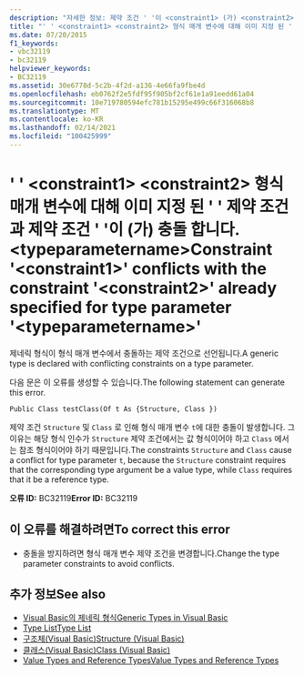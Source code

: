 ```yaml
---
description: "자세한 정보: 제약 조건 ' '이 <constraint1> (가) <constraint2> 형식 매개 변수 ' '에 대해 이미 지정 된 제약 조건 ' '과 충돌 합니다. <typeparametername>"
title: "' ' <constraint1> <constraint2> 형식 매개 변수에 대해 이미 지정 된 ' ' 제약 조건과 제약 조건 ' '이 (가) 충돌 합니다. <typeparametername>"
ms.date: 07/20/2015
f1_keywords:
- vbc32119
- bc32119
helpviewer_keywords:
- BC32119
ms.assetid: 30e6778d-5c2b-4f2d-a136-4e66fa9fbe4d
ms.openlocfilehash: eb0762f2e5fdf95f905bf2cf61e1a91eedd61a04
ms.sourcegitcommit: 10e719780594efc781b15295e499c66f316068b8
ms.translationtype: MT
ms.contentlocale: ko-KR
ms.lasthandoff: 02/14/2021
ms.locfileid: "100425999"
---
```

# <a name="constraint-constraint1-conflicts-with-the-constraint-constraint2-already-specified-for-type-parameter-typeparametername"></a><span data-ttu-id="fbb64-103">' ' \<constraint1> \<constraint2> 형식 매개 변수에 대해 이미 지정 된 ' ' 제약 조건과 제약 조건 ' '이 (가) 충돌 합니다. \<typeparametername></span><span class="sxs-lookup"><span data-stu-id="fbb64-103">Constraint '\<constraint1>' conflicts with the constraint '\<constraint2>' already specified for type parameter '\<typeparametername>'</span></span>

<span data-ttu-id="fbb64-104">제네릭 형식이 형식 매개 변수에서 충돌하는 제약 조건으로 선언됩니다.</span><span class="sxs-lookup"><span data-stu-id="fbb64-104">A generic type is declared with conflicting constraints on a type parameter.</span></span>  
  
 <span data-ttu-id="fbb64-105">다음 문은 이 오류를 생성할 수 있습니다.</span><span class="sxs-lookup"><span data-stu-id="fbb64-105">The following statement can generate this error.</span></span>  
  
 `Public Class testClass(Of t As {Structure, Class })`  
  
 <span data-ttu-id="fbb64-106">제약 조건 `Structure` 및 `Class` 로 인해 형식 매개 변수 `t`에 대한 충돌이 발생합니다. 그 이유는 해당 형식 인수가 `Structure` 제약 조건에서는 값 형식이어야 하고 `Class` 에서는 참조 형식이어야 하기 때문입니다.</span><span class="sxs-lookup"><span data-stu-id="fbb64-106">The constraints `Structure` and `Class` cause a conflict for type parameter `t`, because the `Structure` constraint requires that the corresponding type argument be a value type, while `Class` requires that it be a reference type.</span></span>  
  
 <span data-ttu-id="fbb64-107">**오류 ID:** BC32119</span><span class="sxs-lookup"><span data-stu-id="fbb64-107">**Error ID:** BC32119</span></span>  
  
## <a name="to-correct-this-error"></a><span data-ttu-id="fbb64-108">이 오류를 해결하려면</span><span class="sxs-lookup"><span data-stu-id="fbb64-108">To correct this error</span></span>  
  
- <span data-ttu-id="fbb64-109">충돌을 방지하려면 형식 매개 변수 제약 조건을 변경합니다.</span><span class="sxs-lookup"><span data-stu-id="fbb64-109">Change the type parameter constraints to avoid conflicts.</span></span>  
  
## <a name="see-also"></a><span data-ttu-id="fbb64-110">추가 정보</span><span class="sxs-lookup"><span data-stu-id="fbb64-110">See also</span></span>

- [<span data-ttu-id="fbb64-111">Visual Basic의 제네릭 형식</span><span class="sxs-lookup"><span data-stu-id="fbb64-111">Generic Types in Visual Basic</span></span>](../programming-guide/language-features/data-types/generic-types.md)
- [<span data-ttu-id="fbb64-112">Type List</span><span class="sxs-lookup"><span data-stu-id="fbb64-112">Type List</span></span>](../language-reference/statements/type-list.md)
- [<span data-ttu-id="fbb64-113">구조체(Visual Basic)</span><span class="sxs-lookup"><span data-stu-id="fbb64-113">Structure (Visual Basic)</span></span>](../language-reference/statements/structure-statement.md)
- [<span data-ttu-id="fbb64-114">클래스(Visual Basic)</span><span class="sxs-lookup"><span data-stu-id="fbb64-114">Class (Visual Basic)</span></span>](../language-reference/statements/class-statement.md)
- [<span data-ttu-id="fbb64-115">Value Types and Reference Types</span><span class="sxs-lookup"><span data-stu-id="fbb64-115">Value Types and Reference Types</span></span>](../programming-guide/language-features/data-types/value-types-and-reference-types.md)
